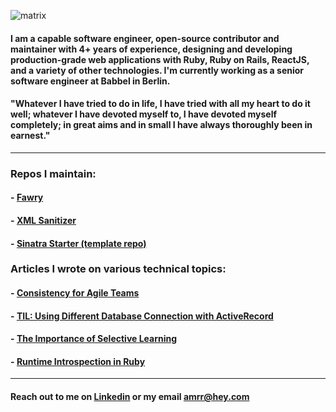 ![matrix](https://media.giphy.com/media/zhJR6HbK4fthC/giphy.gif)

#### I am a capable software engineer, open-source contributor and maintainer with 4+ years of experience, designing and developing production-grade web applications with Ruby, Ruby on Rails, ReactJS, and a variety of other technologies. I'm currently working as a senior software engineer at Babbel in Berlin. 

#### "Whatever I have tried to do in life, I have tried with all my heart to do it well; whatever I have devoted myself to, I have devoted myself completely; in great aims and in small I have always thoroughly been in earnest."

<hr>

### Repos I maintain:
#### - [Fawry](https://github.com/fawry-api/fawry)
#### - [XML Sanitizer](https://github.com/amrrbakry/xml_sanitizer)
#### - [Sinatra Starter (template repo)](https://github.com/amrrbakry/sinatra_starter)

### Articles I wrote on various technical topics:
#### - [Consistency for Agile Teams](https://github.com/amrrbakry/my-articles/blob/master/consistency_for_agile_teams.md)
#### - [TIL: Using Different Database Connection with ActiveRecord](https://github.com/amrrbakry/my-articles/blob/master/til_using_different_database_connection_with_activerecord_transactions.md)
#### - [The Importance of Selective Learning](https://github.com/amrrbakry/my-articles/blob/master/the_importance_of_selective_learning.md)
#### - [Runtime Introspection in Ruby](https://github.com/amrrbakry/my-articles/blob/master/runtime_introspection_in_ruby.md)

<hr>

#### Reach out to me on [Linkedin](https://linkedin.com/in/amrrbakry) or my email amrr@hey.com
